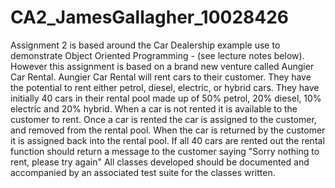 # CA2_JamesGallagher_10028426
Assignment 2 is based around the Car Dealership example use to demonstrate Object Oriented Programming - (see lecture notes below).
However this assignment is based on a brand new venture called Aungier Car Rental.
Aungier Car Rental will rent cars to their customer. They have the potential to rent either petrol, diesel, electric, or hybrid cars.
They have initially 40 cars in their rental pool made up of 50% petrol, 20% diesel, 10% electric and 20% hybrid.
When a car is not rented it is available to the customer to rent.
Once a car is rented the car is assigned to the customer, and removed from the rental pool.
When the car is returned by the customer it is assigned back into the rental pool.
If all 40 cars are rented out the rental function should return a message to the customer saying "Sorry nothing to rent, please try again"
All classes developed should be documented and accompanied by an associated test suite for the classes written.
